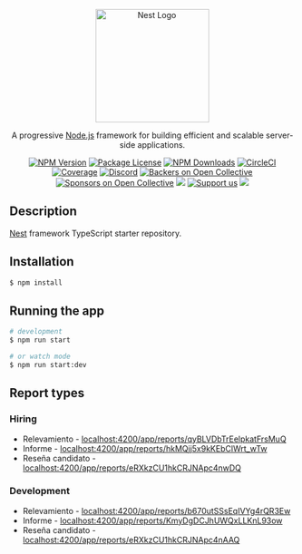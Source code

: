 <p align="center">
  <a href="http://nestjs.com/" target="blank"><img src="https://nestjs.com/img/logo-small.svg" width="200" alt="Nest Logo" /></a>
</p>

[circleci-image]: https://img.shields.io/circleci/build/github/nestjs/nest/master?token=abc123def456
[circleci-url]: https://circleci.com/gh/nestjs/nest

  <p align="center">A progressive <a href="http://nodejs.org" target="_blank">Node.js</a> framework for building efficient and scalable server-side applications.</p>
    <p align="center">
<a href="https://www.npmjs.com/~nestjscore" target="_blank"><img src="https://img.shields.io/npm/v/@nestjs/core.svg" alt="NPM Version" /></a>
<a href="https://www.npmjs.com/~nestjscore" target="_blank"><img src="https://img.shields.io/npm/l/@nestjs/core.svg" alt="Package License" /></a>
<a href="https://www.npmjs.com/~nestjscore" target="_blank"><img src="https://img.shields.io/npm/dm/@nestjs/common.svg" alt="NPM Downloads" /></a>
<a href="https://circleci.com/gh/nestjs/nest" target="_blank"><img src="https://img.shields.io/circleci/build/github/nestjs/nest/master" alt="CircleCI" /></a>
<a href="https://coveralls.io/github/nestjs/nest?branch=master" target="_blank"><img src="https://coveralls.io/repos/github/nestjs/nest/badge.svg?branch=master#9" alt="Coverage" /></a>
<a href="https://discord.gg/G7Qnnhy" target="_blank"><img src="https://img.shields.io/badge/discord-online-brightgreen.svg" alt="Discord"/></a>
<a href="https://opencollective.com/nest#backer" target="_blank"><img src="https://opencollective.com/nest/backers/badge.svg" alt="Backers on Open Collective" /></a>
<a href="https://opencollective.com/nest#sponsor" target="_blank"><img src="https://opencollective.com/nest/sponsors/badge.svg" alt="Sponsors on Open Collective" /></a>
  <a href="https://paypal.me/kamilmysliwiec" target="_blank"><img src="https://img.shields.io/badge/Donate-PayPal-ff3f59.svg"/></a>
    <a href="https://opencollective.com/nest#sponsor"  target="_blank"><img src="https://img.shields.io/badge/Support%20us-Open%20Collective-41B883.svg" alt="Support us"></a>
  <a href="https://twitter.com/nestframework" target="_blank"><img src="https://img.shields.io/twitter/follow/nestframework.svg?style=social&label=Follow"></a>
</p>
  <!--[![Backers on Open Collective](https://opencollective.com/nest/backers/badge.svg)](https://opencollective.com/nest#backer)
  [![Sponsors on Open Collective](https://opencollective.com/nest/sponsors/badge.svg)](https://opencollective.com/nest#sponsor)-->

## Description

[Nest](https://github.com/nestjs/nest) framework TypeScript starter repository.

## Installation

```bash
$ npm install
```

## Running the app

```bash
# development
$ npm run start

# or watch mode
$ npm run start:dev
```

## Report types

### Hiring
- Relevamiento - [localhost:4200/app/reports/qyBLVDbTrEelpkatFrsMuQ](http://localhost:4200/app/reports/qyBLVDbTrEelpkatFrsMuQ)
- Informe - [localhost:4200/app/reports/hkMQjj5x9kKEbClWrt_wTw](http://localhost:4200/app/reports/hkMQjj5x9kKEbClWrt_wTw)
- Reseña candidato - [localhost:4200/app/reports/eRXkzCU1hkCRJNApc4nwDQ](http://localhost:4200/app/reports/eRXkzCU1hkCRJNApc4nwDQ)

### Development
- Relevamiento - [localhost:4200/app/reports/b670utSSsEqIVYg4rQR3Ew](http://localhost:4200/app/reports/b670utSSsEqIVYg4rQR3Ew)
- Informe - [localhost:4200/app/reports/KmyDgDCJhUWQxLLKnL93ow](http://localhost:4200/app/reports/KmyDgDCJhUWQxLLKnL93ow)
- Reseña candidato - [localhost:4200/app/reports/eRXkzCU1hkCRJNApc4nAAQ](http://localhost:4200/app/reports/eRXkzCU1hkCRJNApc4nAAQ)